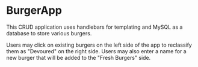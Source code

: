 # BurgerApp

This CRUD application uses handlebars for templating and MySQL as a database to store various burgers.

Users may click on existing burgers on the left side of the app to reclassify them as "Devoured" on the right side. Users may also enter a name for a new burger that will be added to the "Fresh Burgers" side.